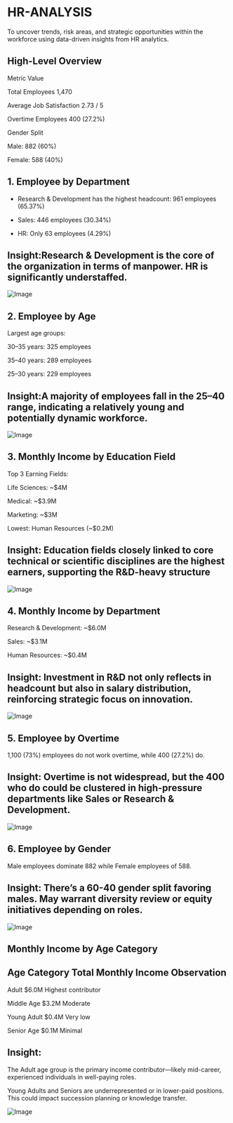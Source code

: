  # HR-ANALYSIS
To uncover trends, risk areas, and strategic opportunities within the workforce using data-driven insights from HR analytics.
## High-Level Overview
Metric        	Value

Total Employees  	1,470

Average Job Satisfaction 	2.73 / 5

Overtime Employees	 400 (27.2%)

Gender Split	

 Male:  882 (60%)

 Female:  588 (40%)

 ## 1.  Employee by Department

* Research & Development has the highest headcount: 961 employees (65.37%)

* Sales: 446 employees (30.34%)

* HR: Only 63 employees (4.29%)

## Insight:Research & Development is the core of the organization in terms of manpower. HR is significantly understaffed.
 
![Image](https://github.com/user-attachments/assets/eea85683-939c-4461-b2d7-d0169c97c0a2)



## 2.  Employee by Age

Largest age groups:

30–35 years: 325 employees

35–40 years: 289 employees

25–30 years: 229 employees

## Insight:A majority of employees fall in the 25–40 range, indicating a relatively young and potentially dynamic workforce.
![Image](https://github.com/user-attachments/assets/368a9b13-3b4c-4885-a391-0a997bc282b3)



## 3.  Monthly Income by Education Field

Top 3 Earning Fields:

Life Sciences: ~$4M

Medical: ~$3.9M

Marketing: ~$3M

Lowest: Human Resources (~$0.2M)

## Insight: Education fields closely linked to core technical or scientific disciplines are the highest earners, supporting the R&D-heavy structure
 
![Image](https://github.com/user-attachments/assets/d889366b-807b-41ba-aa1a-6211f4b7e457)


## 4.  Monthly Income by Department
Research & Development: ~$6.0M

Sales: ~$3.1M

Human Resources: ~$0.4M
## Insight: Investment in R&D not only reflects in headcount but also in salary distribution, reinforcing strategic focus on innovation.


 
![Image](https://github.com/user-attachments/assets/8cc71b09-c61d-42c6-ab14-52083bc569b3)

## 5.  Employee by Overtime

1,100 (73%) employees do not work overtime, while 400 (27.2%) do.

## Insight: Overtime is not widespread, but the 400 who do could be clustered in high-pressure departments like Sales or Research & Development.
![Image](https://github.com/user-attachments/assets/a4e8e182-3dc1-4e73-bc68-4099a4cd713c)

## 6.  Employee by Gender

Male employees dominate 882  while Female employees of 588.

## Insight: There’s a 60-40 gender split favoring males. May warrant diversity review or equity initiatives depending on roles.
 
![Image](https://github.com/user-attachments/assets/2ef99b8f-956a-48e1-8beb-239c844e3ede)

## Monthly Income by Age Category

## Age Category	 Total Monthly Income       	Observation

Adult	                $6.0M                  	Highest contributor

Middle Age            $3.2M	                   Moderate

Young Adult       	   $0.4M                    Very low

Senior Age            	$0.1M               	     Minimal


 ## Insight:

The Adult age group is the primary income contributor—likely mid-career, experienced individuals in well-paying roles.

Young Adults and Seniors are underrepresented or in lower-paid positions. This could impact succession planning or knowledge transfer.

![Image](https://github.com/user-attachments/assets/e7da9abe-4110-4282-a640-3b4260a692f0)


